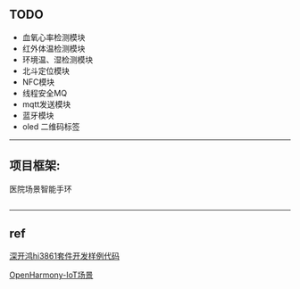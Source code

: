 ## TODO
- 血氧心率检测模块
- 红外体温检测模块
- 环境温、湿检测模块
- 北斗定位模块
- NFC模块
- 线程安全MQ
- mqtt发送模块
- 蓝牙模块
- oled 二维码标签
-----
## 项目框架:
医院场景智能手环
```

```
----
## ref
[深开鸿hi3861套件开发样例代码](https://gitee.com/organizations/KHDVK-3861B/projects)

[OpenHarmony-IoT场景](https://gitee.com/openharmony-sig/knowledge_demo_smart_home/tree/master)